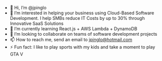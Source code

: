 - 👋 Hi, I’m @jpinglo
- 👀 I’m interested in helping your business using Cloud-Based Software Development. I help SMBs reduce IT Costs by up to 30% through Innovative SaaS Solutions
- 🌱 I’m currently learning React.js + AWS Lambda + DynamoDB
- 💞️ I’m looking to collaborate on teams of software development projects
- 📫 How to reach me, send an email to jpinglo@hotmail.com
- ⚡ Fun fact: I like to play sports with my kids and take a moment to play GTA V

<!---
jpinglo/jpinglo is a ✨ special ✨ repository because its `README.md` (this file) appears on your GitHub profile.
You can click the Preview link to take a look at your changes.
--->
